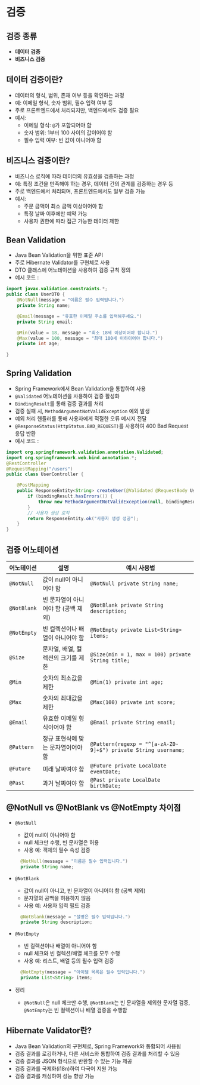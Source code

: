 # 검증


## 검증 종류
- **데이터 검증**
- **비즈니스 검증** 


## 데이터 검증이란?
- 데이터의 형식, 범위, 존재 여부 등을 확인하는 과정
- 예: 이메일 형식, 숫자 범위, 필수 입력 여부 등
- 주로 프론트엔드에서 처리되지만, 백엔드에서도 검증 필요
- 예시:
  - 이메일 형식: `@`가 포함되어야 함
  - 숫자 범위: 1부터 100 사이의 값이어야 함
  - 필수 입력 여부: 빈 값이 아니어야 함


## 비즈니스 검증이란?
- 비즈니스 로직에 따라 데이터의 유효성을 검증하는 과정
- 예: 특정 조건을 만족해야 하는 경우, 데이터 간의 관계를 검증하는 경우 등
- 주로 백엔드에서 처리되며, 프론트엔드에서도 일부 검증 가능
- 예시:
  - 주문 금액이 최소 금액 이상이어야 함
  - 특정 날짜 이후에만 예약 가능
  - 사용자 권한에 따라 접근 가능한 데이터 제한


## Bean Validation
- Java Bean Validation을 위한 표준 API
- 주로 Hibernate Validator를 구현체로 사용
- DTO 클래스에 어노테이션을 사용하여 검증 규칙 정의
- 예시 코드 :
```java
import javax.validation.constraints.*;
public class UserDTO {
    @NotNull(message = "이름은 필수 입력입니다.")
    private String name;

    @Email(message = "유효한 이메일 주소를 입력해주세요.")
    private String email;

    @Min(value = 18, message = "최소 18세 이상이어야 합니다.")
    @Max(value = 100, message = "최대 100세 이하이어야 합니다.")
    private int age;
    
}
```


## Spring Validation
- Spring Framework에서 Bean Validation을 통합하여 사용
- `@Validated` 어노테이션을 사용하여 검증 활성화
- `BindingResult`를 통해 검증 결과를 처리
- 검증 실패 시, `MethodArgumentNotValidException` 예외 발생
- 예외 처리 핸들러를 통해 사용자에게 적절한 오류 메시지 전달
- `@ResponseStatus(HttpStatus.BAD_REQUEST)`를 사용하여 400 Bad Request 응답 반환
- 예시 코드 :
```java
import org.springframework.validation.annotation.Validated;
import org.springframework.web.bind.annotation.*;
@RestController
@RequestMapping("/users")
public class UserController {

    @PostMapping
    public ResponseEntity<String> createUser(@Validated @RequestBody UserDTO userDTO, BindingResult bindingResult) {
        if (bindingResult.hasErrors()) {
            throw new MethodArgumentNotValidException(null, bindingResult);
        }
        // 사용자 생성 로직
        return ResponseEntity.ok("사용자 생성 성공");
    }
}
```

## 검증 어노테이션 
| 어노테이션          | 설명                                      | 예시 사용법                          |
|---------------------|-------------------------------------------|--------------------------------------|
| `@NotNull`          | 값이 null이 아니어야 함                    | `@NotNull private String name;`      |
| `@NotBlank`         | 빈 문자열이 아니어야 함 (공백 제외)         | `@NotBlank private String description;` |
| `@NotEmpty`         | 빈 컬렉션이나 배열이 아니어야 함            | `@NotEmpty private List<String> items;` |
| `@Size`             | 문자열, 배열, 컬렉션의 크기를 제한         | `@Size(min = 1, max = 100) private String title;` |
| `@Min`              | 숫자의 최소값을 제한                       | `@Min(1) private int age;`           |
| `@Max`              | 숫자의 최대값을 제한                       | `@Max(100) private int score;`       |
| `@Email`            | 유효한 이메일 형식이어야 함                 | `@Email private String email;`       |
| `@Pattern`          | 정규 표현식에 맞는 문자열이어야 함         | `@Pattern(regexp = "^[a-zA-Z0-9]+$") private String username;` |
| `@Future`           | 미래 날짜여야 함                           | `@Future private LocalDate eventDate;` |
| `@Past`             | 과거 날짜여야 함                           | `@Past private LocalDate birthDate;` |


## @NotNull vs @NotBlank vs @NotEmpty 차이점
- `@NotNull`
  - 값이 null이 아니어야 함
  - null 체크만 수행, 빈 문자열은 허용
  - 사용 예: 객체의 필수 속성 검증
  ```java
    @NotNull(message = "이름은 필수 입력입니다.")
    private String name;
    ```


- `@NotBlank`
  - 값이 null이 아니고, 빈 문자열이 아니어야 함 (공백 제외)
  - 문자열의 공백을 허용하지 않음
  - 사용 예: 사용자 입력 필드 검증
  ```java
    @NotBlank(message = "설명은 필수 입력입니다.")
    private String description;
    ```
  

- `@NotEmpty`
  - 빈 컬렉션이나 배열이 아니어야 함
  - null 체크와 빈 컬렉션/배열 체크를 모두 수행
  - 사용 예: 리스트, 배열 등의 필수 입력 검증
  ```java
    @NotEmpty(message = "아이템 목록은 필수 입력입니다.")
    private List<String> items;
  ```
  
- 정리
  - `@NotNull`은 null 체크만 수행, `@NotBlank`는 빈 문자열을 제외한 문자열 검증, `@NotEmpty`는 빈 컬렉션이나 배열 검증을 수행함


## Hibernate Validator란?
- Java Bean Validation의 구현체로, Spring Framework와 통합되어 사용됨
- 검증 결과를 로깅하거나, 다른 서비스와 통합하여 검증 결과를 처리할 수 있음
- 검증 결과를 JSON 형식으로 반환할 수 있는 기능 제공
- 검증 결과를 국제화(i18n)하여 다국어 지원 가능
- 검증 결과를 캐싱하여 성능 향상 가능